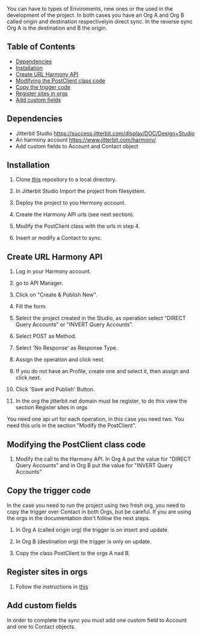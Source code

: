 You can have to types of Enviroments, new ones or the used in the development of the project. 
In both cases you have an Org A and Org B called origin and destination respectivelyin direct sync. 
In the reverse sync Org A is the destination and B the origin.

## Table of Contents

* [Dependencies](#dependencies)
* [Installation](#installation)
* [Create URL Harmony API](#Create-URL-Harmony-API)
* [Modifying the PostClient class code](#Modifying-the-PostClient-class-code)
* [Copy the trigger code](#Copy-the-trigger-code)
* [Register sites in orgs](#Register-sites-in-orgs)
* [Add custom fields](#Add-custom-fields)

## Dependencies

* Jitterbit Studio https://success.jitterbit.com/display/DOC/Design+Studio
* An harmony account https://www.jitterbit.com/harmony/
* Add custom fields to Account and Contact object

## Installation

1. Clone [this](https://github.com/MiguelOktana/jitterbit.Krutarth.git) repository to a local directory.

2. In Jitterbit Studio Import the project from filesystem.

3. Deploy the project to you Hermony account.

4. Create the Harmony API urls (see next section).

5. Modify the PostClient class with the urls in step 4.

6. Insert or modify a Contact to sync.


## Create URL Harmony API

1. Log in your Harmony account.

2. go to API Manager. 

3. Click on "Create & Publish New".

4. Fill the form.

5. Select the project created in the Studio, as operation select "DIRECT Query Accounts" or "INVERT Query Accounts".

6. Select POST as Method.

7. Select 'No Response' as Response Type.

8. Assign the operation and click next.

9. If you do not have an Profile, create one and select it, then assign and click next.

10. Click 'Save and Publish' Button.

11. In the org the jitterbit.net domain must be register, to do this view the section Register sites in orgs

You need one api url for each operation, in this case you need two. You need this urls in the section
"Modify the PostClient".


## Modifying the PostClient class code

1. Modify the call to the Harmony API. In Org A put the value for "DIRECT Query Accounts" and in Org B put the value for "INVERT Query Accounts"


## Copy the trigger code 

In the case you need to run the project using two fresh org, you need to copy the trigger over Contact in both Orgs, but be careful.
If you are using the orgs in the documentation don't follow the next steps.

1. In Org A (called origin org) the trigger is on insert and update.

2. In Org B (destination org) the trigger is only on update.

3. Copy the class PostClient to the orgs A nad B.


## Register sites in orgs

1.  Follow the instructions in [this](https://developer.salesforce.com/docs/atlas.en-us.apexcode.meta/apexcode/apex_callouts_remote_site_settings.htm)

## Add custom fields

In order to complete the sync you must add one custom field to Account and one to Contact objects.



